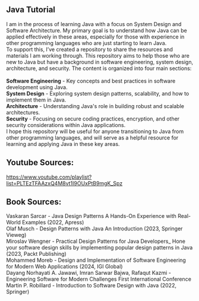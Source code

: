 ## Java Tutorial

I am in the process of learning Java with a focus on System Design and Software Architecture. My primary goal is to understand how Java can be applied effectively in these areas, especially for those with experience in other programming languages who are just starting to learn Java.<br>
To support this, I’ve created a repository to share the resources and materials I am working through. This repository aims to help those who are new to Java but have a background in software engineering, system design, architecture, and security.
The content is organized into four main sections:
<br>
<br>
**Software Engineering** - Key concepts and best practices in software development using Java.<br>
**System Design** - Exploring system design patterns, scalability, and how to implement them in Java.<br>
**Architecture** - Understanding Java's role in building robust and scalable architectures.<br>
**Security** - Focusing on secure coding practices, encryption, and other security considerations within Java applications.<br>
I hope this repository will be useful for anyone transitioning to Java from other programming languages, and will serve as a helpful resource for learning and applying Java in these key areas.


## Youtube Sources:
https://www.youtube.com/playlist?list=PLTEzTFAAzxQ4M8vt1I9OUxPtB9mgK_Spz

## Book Sources:
Vaskaran Sarcar - Java Design Patterns A Hands-On Experience with Real-World Examples (2022, Apress) <br>
Olaf Musch - Design Patterns with Java An Introduction (2023, Springer Vieweg) <br>
Miroslav Wengner - Practical Design Patterns for Java Developers_ Hone your software design skills by implementing popular design patterns in Java (2023, Packt Publishing) <br>
Mohammed Moreb - Design and Implementation of Software Engineering for Modern Web Applications (2024, IGI Global) <br>
Dayang Norhayati A. Jawawi, Imran Sarwar Bajwa, Rafaqut Kazmi - Engineering Software for Modern Challenges First International Conference <br>
Martin P. Robillard - Introduction to Software Design with Java (2022, Springer) <br>

